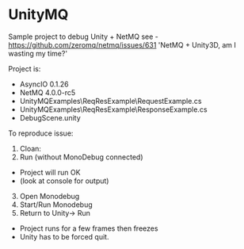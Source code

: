 # UnityMQ

Sample project to debug Unity + NetMQ see - https://github.com/zeromq/netmq/issues/631 'NetMQ + Unity3D, am I wasting my time?'

Project is:
* AsyncIO 0.1.26
* NetMQ 4.0.0-rc5
* UnityMQExamples\ReqResExample\RequestExample.cs
* UnityMQExamples\ReqResExample\ResponseExample.cs
* DebugScene.unity

To reproduce issue:
 1. Cloan: 
 2. Run (without MonoDebug connected)
  * Project will run OK
  * (look at console for output)
 3. Open Monodebug
 4. Start/Run Monodebug
 5. Return to Unity-> Run
  * Project runs for a few frames then freezes
  * Unity has to be forced quit.
